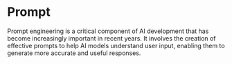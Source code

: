 # Prompt
Prompt engineering is a critical component of AI development that has become increasingly important in recent years. It involves the creation of effective prompts to help AI models understand user input, enabling them to generate more accurate and useful responses. 
